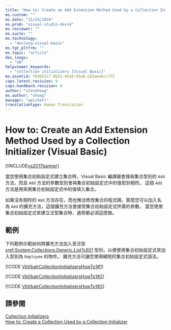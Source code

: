 ```yaml
---
title: "How to: Create an Add Extension Method Used by a Collection Initializer (Visual Basic) | Microsoft Docs"
ms.custom: ""
ms.date: "11/24/2016"
ms.prod: "visual-studio-dev14"
ms.reviewer: ""
ms.suite: ""
ms.technology: 
  - "devlang-visual-basic"
ms.tgt_pltfrm: ""
ms.topic: "article"
dev_langs: 
  - "VB"
helpviewer_keywords: 
  - "collection initializers [Visual Basic]"
ms.assetid: f64b52c7-8b11-4410-93a6-cb3aeebcc772
caps.latest.revision: 8
caps.handback.revision: 8
author: "stevehoag"
ms.author: "shoag"
manager: "wpickett"
translationtype: Human Translation
---
```

# How to: Create an Add Extension Method Used by a Collection Initializer (Visual Basic)
[!INCLUDE[vs2017banner](../../../../csharp/includes/vs2017banner.md)]

當您使用集合初始設定式建立集合時，Visual Basic 編譯器會搜尋集合型別的 `Add` 方法，而且 `Add` 方法的參數型別會與集合初始設定式中的值型別相符。  這個 `Add` 方法是用來將集合初始設定式中的值填入集合。  
  
 如果沒有相符的 `Add` 方法存在，而也無法修改集合的程式碼，那麼您可以加入名為 `Add` 的擴充方法，這個擴充方法會接受集合初始設定式所需的參數。  當您使用集合初始設定式來建立泛型集合時，通常都必須這麼做。  
  
## 範例  
 下列範例示範如何將擴充方法加入至泛型 <xref:System.Collections.Generic.List%601> 型別，以便使用集合初始設定式來加入型別為 `Employee` 的物件。  擴充方法可讓您使用縮短的集合初始設定式語法。  
  
 [!CODE [VbVbalrCollectionInitializersHowTo1#1](../CodeSnippet/VS_Snippets_VBCSharp/VbVbalrCollectionInitializersHowTo1#1)]  
  
 [!CODE [VbVbalrCollectionInitializersHowTo1#2](../CodeSnippet/VS_Snippets_VBCSharp/VbVbalrCollectionInitializersHowTo1#2)]  
  
 [!CODE [VbVbalrCollectionInitializersHowTo1#3](../CodeSnippet/VS_Snippets_VBCSharp/VbVbalrCollectionInitializersHowTo1#3)]  
  
## 請參閱  
 [Collection Initializers](../../../../visual-basic/programming-guide/language-features/collection-initializers/index.md)   
 [How to: Create a Collection Used by a Collection Initializer](../../../../visual-basic/programming-guide/language-features/collection-initializers/how-to-create-a-collection-used-by-a-collection-initializer.md)